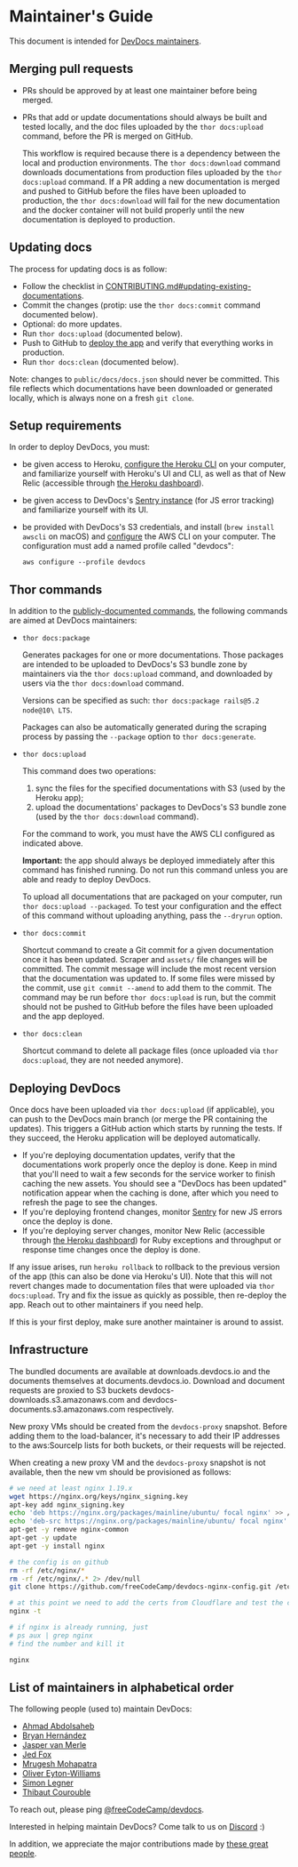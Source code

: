 # Maintainer's Guide

This document is intended for [DevDocs maintainers](#list-of-maintainers).

## Merging pull requests

- PRs should be approved by at least one maintainer before being merged.

- PRs that add or update documentations should always be built and tested locally, and the doc files uploaded by the `thor docs:upload` command, before the PR is merged on GitHub.

  This workflow is required because there is a dependency between the local and production environments. The `thor docs:download` command downloads documentations from production files uploaded by the `thor docs:upload` command. If a PR adding a new documentation is merged and pushed to GitHub before the files have been uploaded to production, the `thor docs:download` will fail for the new documentation and the docker container will not build properly until the new documentation is deployed to production.

## Updating docs

The process for updating docs is as follow:

- Follow the checklist in [CONTRIBUTING.md#updating-existing-documentations](../.github/CONTRIBUTING.md#updating-existing-documentations).
- Commit the changes (protip: use the `thor docs:commit` command documented below).
- Optional: do more updates.
- Run `thor docs:upload` (documented below).
- Push to GitHub to [deploy the app](#deploying-devdocs) and verify that everything works in production.
- Run `thor docs:clean` (documented below).

Note: changes to `public/docs/docs.json` should never be committed. This file reflects which documentations have been downloaded or generated locally, which is always none on a fresh `git clone`.

## Setup requirements

In order to deploy DevDocs, you must:

- be given access to Heroku, [configure the Heroku CLI](https://devcenter.heroku.com/articles/heroku-cli) on your computer, and familiarize yourself with Heroku's UI and CLI, as well as that of New Relic (accessible through [the Heroku dashboard](https://dashboard.heroku.com/apps/devdocs)).

- be given access to DevDocs's [Sentry instance](https://sentry.io/devdocs/devdocs-js/) (for JS error tracking) and familiarize yourself with its UI.

- be provided with DevDocs's S3 credentials, and install (`brew install awscli` on macOS) and [configure](https://docs.aws.amazon.com/cli/latest/reference/configure/) the AWS CLI on your computer. The configuration must add a named profile called "devdocs":

  ```
  aws configure --profile devdocs
  ```

## Thor commands

In addition to the [publicly-documented commands](https://github.com/freeCodeCamp/devdocs#available-commands), the following commands are aimed at DevDocs maintainers:

- `thor docs:package`

  Generates packages for one or more documentations. Those packages are intended to be uploaded to DevDocs's S3 bundle zone by maintainers via the `thor docs:upload` command, and downloaded by users via the `thor docs:download` command.

  Versions can be specified as such: `thor docs:package rails@5.2 node@10\ LTS`.

  Packages can also be automatically generated during the scraping process by passing the `--package` option to `thor docs:generate`.

- `thor docs:upload`

  This command does two operations:

  1. sync the files for the specified documentations with S3 (used by the Heroku app);
  2. upload the documentations' packages to DevDocs's S3 bundle zone (used by the `thor docs:download` command).

  For the command to work, you must have the AWS CLI configured as indicated above.

  **Important:** the app should always be deployed immediately after this command has finished running. Do not run this command unless you are able and ready to deploy DevDocs.

  To upload all documentations that are packaged on your computer, run `thor docs:upload --packaged`.
  To test your configuration and the effect of this command without uploading anything, pass the `--dryrun` option.

- `thor docs:commit`

  Shortcut command to create a Git commit for a given documentation once it has been updated. Scraper and `assets/` file changes will be committed. The commit message will include the most recent version that the documentation was updated to. If some files were missed by the commit, use `git commit --amend` to add them to the commit. The command may be run before `thor docs:upload` is run, but the commit should not be pushed to GitHub before the files have been uploaded and the app deployed.

- `thor docs:clean`

  Shortcut command to delete all package files (once uploaded via `thor docs:upload`, they are not needed anymore).

## Deploying DevDocs

Once docs have been uploaded via `thor docs:upload` (if applicable), you can push to the DevDocs main branch (or merge the PR containing the updates). This triggers a GitHub action which starts by running the tests. If they succeed, the Heroku application will be deployed automatically.

- If you're deploying documentation updates, verify that the documentations work properly once the deploy is done. Keep in mind that you'll need to wait a few seconds for the service worker to finish caching the new assets. You should see a "DevDocs has been updated" notification appear when the caching is done, after which you need to refresh the page to see the changes.
- If you're deploying frontend changes, monitor [Sentry](https://sentry.io/devdocs/devdocs-js/) for new JS errors once the deploy is done.
- If you're deploying server changes, monitor New Relic (accessible through [the Heroku dashboard](https://dashboard.heroku.com/apps/devdocs)) for Ruby exceptions and throughput or response time changes once the deploy is done.

If any issue arises, run `heroku rollback` to rollback to the previous version of the app (this can also be done via Heroku's UI). Note that this will not revert changes made to documentation files that were uploaded via `thor docs:upload`. Try and fix the issue as quickly as possible, then re-deploy the app. Reach out to other maintainers if you need help.

If this is your first deploy, make sure another maintainer is around to assist.

## Infrastructure

The bundled documents are available at downloads.devdocs.io and the documents themselves at documents.devdocs.io. Download and document requests are proxied to S3 buckets devdocs-downloads.s3.amazonaws.com and devdocs-documents.s3.amazonaws.com respectively.

New proxy VMs should be created from the `devdocs-proxy` snapshot. Before adding them to the load-balancer, it's necessary to add their IP addresses to the aws:SourceIp lists for both buckets, or their requests will be rejected.

When creating a new proxy VM and the `devdocs-proxy` snapshot is not available, then the new vm should be provisioned as follows:

```bash
# we need at least nginx 1.19.x
wget https://nginx.org/keys/nginx_signing.key
apt-key add nginx_signing.key
echo 'deb https://nginx.org/packages/mainline/ubuntu/ focal nginx' >> /etc/apt/sources.list
echo 'deb-src https://nginx.org/packages/mainline/ubuntu/ focal nginx' >> /etc/apt/sources.list
apt-get -y remove nginx-common
apt-get -y update
apt-get -y install nginx

# the config is on github
rm -rf /etc/nginx/*
rm -rf /etc/nginx/.* 2> /dev/null
git clone https://github.com/freeCodeCamp/devdocs-nginx-config.git /etc/nginx

# at this point we need to add the certs from Cloudflare and test the config
nginx -t

# if nginx is already running, just
# ps aux | grep nginx
# find the number and kill it

nginx
```

## List of maintainers in alphabetical order

The following people (used to) maintain DevDocs:

- [Ahmad Abdolsaheb](https://github.com/ahmadabdolsaheb)
- [Bryan Hernández](https://github.com/MasterEnoc)
- [Jasper van Merle](https://github.com/jmerle)
- [Jed Fox](https://github.com/j-f1)
- [Mrugesh Mohapatra](https://github.com/raisedadead)
- [Oliver Eyton-Williams](https://github.com/ojeytonwilliams)
- [Simon Legner](https://github.com/simon04)
- [Thibaut Courouble](https://github.com/thibaut)

To reach out, please ping [@freeCodeCamp/devdocs](https://github.com/orgs/freeCodeCamp/teams/devdocs).

Interested in helping maintain DevDocs? Come talk to us on [Discord](https://discord.gg/PRyKn3Vbay) :)

In addition, we appreciate the major contributions made by [these great people](https://github.com/freeCodeCamp/devdocs/graphs/contributors).
